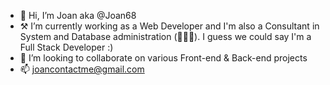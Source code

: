 - 👋 Hi, I’m Joan aka @Joan68
- ⚒️ I’m currently working as a Web Developer and I'm also a Consultant in System and Database administration (🐘🐧🦭). I guess we could say I'm a Full Stack Developer :) 
- 👀 I’m looking to collaborate on various Front-end & Back-end projects
- 📫 joancontactme@gmail.com

